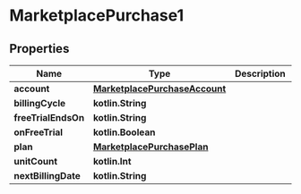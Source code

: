 
# MarketplacePurchase1

## Properties
Name | Type | Description | Notes
------------ | ------------- | ------------- | -------------
**account** | [**MarketplacePurchaseAccount**](MarketplacePurchaseAccount.md) |  | 
**billingCycle** | **kotlin.String** |  | 
**freeTrialEndsOn** | **kotlin.String** |  | 
**onFreeTrial** | **kotlin.Boolean** |  | 
**plan** | [**MarketplacePurchasePlan**](MarketplacePurchasePlan.md) |  | 
**unitCount** | **kotlin.Int** |  | 
**nextBillingDate** | **kotlin.String** |  |  [optional]



